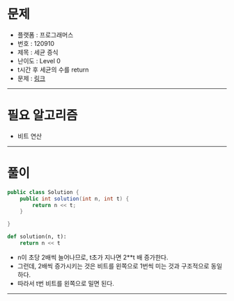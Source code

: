 # 문제
- 플랫폼 : 프로그래머스
- 번호 : 120910
- 제목 : 세균 증식
- 난이도 : Level 0
- t시간 후 세균의 수를 return
- 문제 : [링크](https://school.programmers.co.kr/learn/courses/30/lessons/120910)

---

# 필요 알고리즘
- 비트 연산

---

# 풀이
```java
public class Solution {
    public int solution(int n, int t) {
        return n << t;
    }

}
```
```python
def solution(n, t):
    return n << t
```
- n이 초당 2배씩 늘어나므로, t초가 지나면 2**t 배 증가한다.
- 그런데, 2배씩 증가시키는 것은 비트를 왼쪽으로 1번씩 미는 것과 구조적으로 동일하다.
- 따라서 t번 비트를 왼쪽으로 밀면 된다.

---
